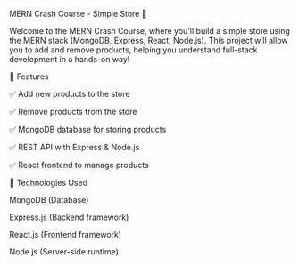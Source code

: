 MERN Crash Course - Simple Store 🛒


Welcome to the MERN Crash Course, where you'll build a simple store using the MERN stack (MongoDB, Express, React, Node.js). This project will allow you to add and remove products, helping you understand full-stack development in a hands-on way!

📌 Features


✅ Add new products to the store

✅ Remove products from the store

✅ MongoDB database for storing products

✅ REST API with Express & Node.js

✅ React frontend to manage products



🚀 Technologies Used


MongoDB (Database)

Express.js (Backend framework)

React.js (Frontend framework)

Node.js (Server-side runtime)


